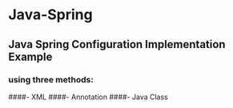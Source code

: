 # Java-Spring

## Java Spring Configuration Implementation Example
### using three methods:
####- XML
####- Annotation
####- Java Class
